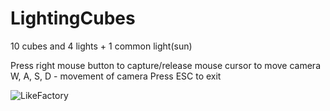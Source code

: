 # LightingCubes
10 cubes and 4 lights + 1 common light(sun)

Press right mouse button to capture/release mouse cursor to move camera
W, A, S, D - movement of camera
Press ESC to exit

![LikeFactory](https://user-images.githubusercontent.com/80197492/119149336-1956ba00-ba56-11eb-8497-9e2204899883.png)
